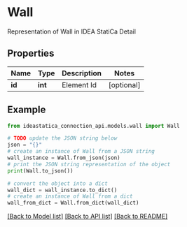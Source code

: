 # Wall

Representation of Wall in IDEA StatiCa Detail

## Properties

Name | Type | Description | Notes
------------ | ------------- | ------------- | -------------
**id** | **int** | Element Id | [optional] 

## Example

```python
from ideastatica_connection_api.models.wall import Wall

# TODO update the JSON string below
json = "{}"
# create an instance of Wall from a JSON string
wall_instance = Wall.from_json(json)
# print the JSON string representation of the object
print(Wall.to_json())

# convert the object into a dict
wall_dict = wall_instance.to_dict()
# create an instance of Wall from a dict
wall_from_dict = Wall.from_dict(wall_dict)
```
[[Back to Model list]](../README.md#documentation-for-models) [[Back to API list]](../README.md#documentation-for-api-endpoints) [[Back to README]](../README.md)


